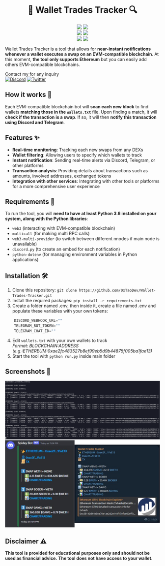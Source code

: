 <h1 align="center">
🔎 Wallet Trades Tracker 🔍
</h1>
</p>
<p align="center">
    <img src="https://img.shields.io/github/stars/0xtaodev/wallet-trades-tracker">
    <img src="https://img.shields.io/github/forks/0xtaodev/wallet-trades-tracker">
    <br>
    <img src="https://img.shields.io/github/languages/top/0xtaodev/wallet-trades-tracker">
    <img src="https://img.shields.io/github/last-commit/0xtaodev/wallet-trades-tracker">
    <br>
    <img src="https://img.shields.io/github/issues/0xtaodev/wallet-trades-tracker">
    <img src="https://img.shields.io/github/issues-closed/0xtaodev/wallet-trades-tracker">
    <br>
</p>

Wallet Trades Tracker is a tool that allows for **near-instant notifications whenever a wallet executes a swap on an EVM-compatible blockchain**.
At this moment, **the tool only supports Ethereum** but you can easily add others EVM-compatible blockchains.

Contact my for any inquiry<br>
[![Discord](https://img.shields.io/badge/Discord-%237289DA.svg?logo=discord&logoColor=white)](https://discord.gg/_taodev_)
[![Twitter](https://img.shields.io/badge/Twitter-%231DA1F2.svg?logo=Twitter&logoColor=white)](https://twitter.com/_TaoDev_)

## How it works 🔬
Each EVM-compatible blockchain bot will **scan each new block** to find wallets **matching those in the `wallets.txt`** file.
Upon finding a match, it will **check if the transaction is a swap**.
If so, it will then **notify this transaction using Discord and Telegram**.

## Features ✨
- **Real-time monitoring**: Tracking each new swaps from any DEXs
- **Wallet filtering**: Allowing users to specify which wallets to track
- **Instant notification**: Sending real-time alerts via Discord, Telegram, or other platforms
- **Transaction analysis**: Providing details about transactions such as amounts, involved addresses, exchanged tokens
- **Integration with other services**: Integrating with other tools or platforms for a more comprehensive user experience

## Requirements 📄

To run the tool, you will **need to have at least Python 3.6 installed on your system, along with the Python libraries**:
- `web3` (interacting with EVM-compatible blockchain)
- `multicall` (for making multi RPC calls)
- `web3-multi-provider` (to switch between different nnodes if main node is unavailable)
- `discord.py` (to create an embed for each notification)
- `python-dotenv` (for managing environment variables in Python applications)

## Installation 🛠️

1. Clone this repository: `git clone https://github.com/0xTaoDev/Wallet-Trades-Tracker.git`
2. Install the required packages: `pip install -r requirements.txt`
3. Create a folder named .env, then inside it, create a file named .env and populate these variables with your own tokens:
```python
    DISCORD_WEBHOOK_URL=""
    TELEGRAM_BOT_TOKEN=""
    TELEGRAM_CHAT_ID=""
```
4. Edit `wallets.txt` with your own wallets to track<br>*Format: BLOCKCHAIN:ADDRESS (e.g.:ETHEREUM:0xae2fc483527b8ef99eb5d9b44875f005ba1fae13)*
5. Start the tool with `python run.py` inside main folder

## Screenshots 📸

<p align="center">
    <img src="images/image1.png"/>
    <img src="images/image2.png"/>
</p>

## Disclaimer ⚠️

**This tool is provided for educational purposes only and should not be used as financial advice.**
**The tool does not have access to your wallet.**